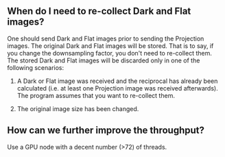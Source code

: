 ## When do I need to re-collect Dark and Flat images?

One should send Dark and Flat images prior to sending the Projection images.
The original Dark and Flat images will be stored. That is to say, if you change the downsampling factor, you don't need to re-collect them. The stored Dark and Flat images will be discarded only in one of the following scenarios:

1. A Dark or Flat image was received and the reciprocal has already been calculated (i.e. at least one Projection image was received afterwards). The program assumes that you want to re-collect them.

2. The original image size has been changed.

## How can we further improve the throughput?

Use a GPU node with a decent number (>72) of threads.